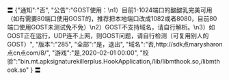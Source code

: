 〓
{"通知":"否",
"公告":"GOST使用：\n1）目前1-1024端口的酸酸乳完美可用（如有需要80端口使用GOST的，推荐把本地端口改成1082或者8080，目前80端口使用GOST未测试免不免）\n2）GOST不支持域名，请自行解析。\n3）如GOST正在运行，UDP连不上网，则GOST问题，请自行检测（可复用别人的GOST）",
"版本":"285",
"全部":"是，退出",
"域名":"否,http://sdk点marysharon点cn点com/8/",
"游戏":"是,2020-02-01 00:00",
"校验":"bin.mt.apksignaturekillerplus.HookApplication,/lib/libmthook.so,/libmthook.so"
}
〓
